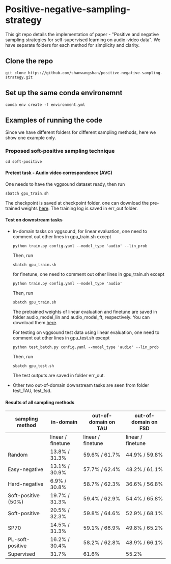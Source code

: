 # Positive-negative-sampling-strategy

This git repo details the implementation of paper - "Positive and negative sampling strategies for self-supervised learning on audio-video data". We have separate folders for each method for simplicity and clarity.

## Clone the repo

```console
git clone https://github.com/shanwangshan/positive-negative-sampling-strategy.git
```
## Set up the same conda environemnt

```console
conda env create -f environment.yml
```

## Examples of running the code
Since we have different folders for different sampling methods, here we show one example only.

### Proposed soft-positive sampling technique
```console
cd soft-positive
```
#### Pretext task - Audio video correspondence (AVC)
One needs to have the vggsound dataset ready, then run
```console
sbatch gpu_train.sh
```
The checkpoint is saved at checkpoint folder, one can download the pre-trained weights [here](https://drive.google.com/drive/folders/16Fp5mHLwLYCSI2wpWdAJolcFFrPpszRE?usp=sharing). The training log is saved in err_out folder.

#### Test on downstream tasks

- In-domain tasks on vggsound, for linear evaluation, one need to comment out other lines in gpu_train.sh except

	```console
	python train.py config.yaml --model_type 'audio' --lin_prob
	```
	Then, run
	```console
	sbatch gpu_train.sh
	```

   for finetune, one need to comment out other lines in gpu_train.sh except

	```console
	python train.py config.yaml --model_type 'audio'
	```
	Then, run
	```console
	sbatch gpu_train.sh
	```

   The pretrained weights of linear evaluation and finetune are saved in folder audio_model_lin and audio_model_ft, respectively. You can download them [here](https://drive.google.com/drive/folders/16Fp5mHLwLYCSI2wpWdAJolcFFrPpszRE?usp=sharing).


	For testing on vggsound test data using linear evaluation,  one need to comment out other lines in gpu_test.sh except

	```console
	python test_batch.py config.yaml --model_type 'audio' --lin_prob
	```
	Then, run
	```console
	sbatch gpu_test.sh
	```
	The test outputs are saved in folder err_out.

- Other two out-of-domain downstream tasks are seen from folder test_TAU, test_fsd.

#### Results of all sampling methods
| sampling method     | in-domain         | out-of-domain on TAU | out-of-domain on FSD |
|---------------------|-------------------|----------------------|----------------------|
|                     | linear / finetune | linear / finetune    | linear / finetune    |
| Random              | 13.8% / 31.3%     | 59.6% / 61.7%        | 44.9% / 59.8%        |
| Easy-negative       | 13.1% / 30.9%     | 57.7% / 62.4%        | 48.2% / 61.1%        |
| Hard-negative       | 6.9% / 30.8%      | 58.7% / 62.3%        | 36.6% / 56.8%        |
| Soft-positive (50%) | 19.7% / 31.3%     | 59.4% / 62.9%        | 54.4% / 65.8%        |
| Soft-positive       | 20.5% / 32.3%     | 59.8% / 64.6%        | 52.9% / 68.1%        |
| SP70                | 14.5% / 31.3%     | 59.1% / 66.9%        | 49.8% / 65.2%        |
| PL-soft-positive    | 16.2% / 30.4%     | 58.2% / 62.8%        | 48.9% / 66.1%        |
| Supervised          | 31.7%             | 61.6%                | 55.2%                |
